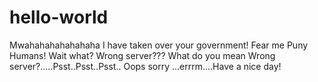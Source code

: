 hello-world
===========


Mwahahahahahahaha I have taken over your government! Fear me Puny Humans! Wait what? Wrong server??? What do you mean Wrong server?.....Psst..Psst..Psst.. Oops sorry ...errrm....Have a nice day!
